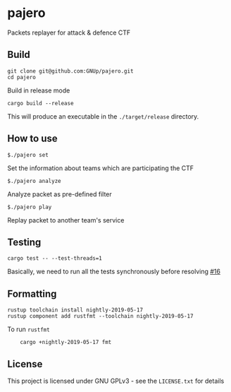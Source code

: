 # pajero

Packets replayer for attack &amp; defence CTF

## Build

```
git clone git@github.com:GNUp/pajero.git
cd pajero
```

Build in release mode

```
cargo build --release
```

This will produce an executable in the `./target/release` directory.

## How to use

```
$./pajero set
```

Set the information about teams which are participating the CTF

```
$./pajero analyze
```

Analyze packet as pre-defined filter

```
$./pajero play
```

Replay packet to another team's service

## Testing

```
cargo test -- --test-threads=1
```

Basically, we need to run all the tests synchronously before resolving [#16](https://github.com/GNUp/pajero/issues/26)

## Formatting

```
rustup toolchain install nightly-2019-05-17
rustup component add rustfmt --toolchain nightly-2019-05-17
```

To run `rustfmt`

```
    cargo +nightly-2019-05-17 fmt
```

## License

This project is licensed under GNU GPLv3 - see the `LICENSE.txt` for details
